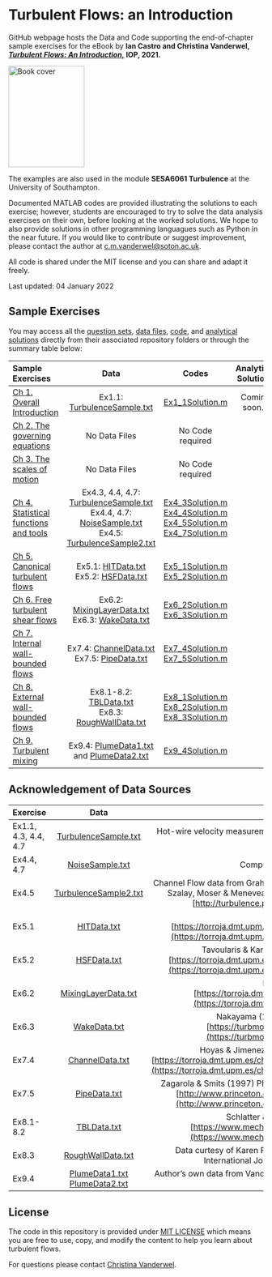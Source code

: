# Turbulent Flows: an Introduction

GitHub webpage hosts the Data and Code supporting the end-of-chapter sample exercises for the eBook by
**Ian Castro and Christina Vanderwel, 
[_Turbulent Flows: An Introduction,_](https://doi.org/10.1088/978-0-7503-3619-2) IOP, 2021.**

<img src="bookcover.jpg" alt="Book cover" width="150" height="200" align="centre">

The examples are also used in the module <b>SESA6061 Turbulence</b> at the University of Southampton. 

Documented MATLAB codes are provided illustrating the solutions to each exercise; however, students are encouraged to try to solve the data analysis exercises on their own, before looking at the worked solutions. We hope to also provide solutions in other programming languagues such as Python in the near future. If you would like to contribute or suggest improvement, please contact the author at c.m.vanderwel@soton.ac.uk. 

All code is shared under the MIT license and you can share and adapt it freely. 

Last updated: 04 January 2022


## Sample Exercises

You may access all the [question sets](questions), [data files](data), [code](code), and [analytical solutions](solutions) directly from their associated repository folders or through the summary table below:

| Sample Exercises |	Data	| Codes	| Analytical Solutions | 
| :----------------| :---: | :----: | :------------: |
| [Ch 1. Overall Introduction](questions/Ch1Exercises.pdf)	| Ex1.1: [TurbulenceSample.txt](data/TurbulenceSample.txt)	| [Ex1_1Solution.m](code/Ex1_1Solution.m)	| Coming soon… | 
| [Ch 2. The governing equations](questions/Ch2Exercises.pdf)	| No Data Files	| No Code required	|  | 
| [Ch 3. The scales of motion](questions/Ch3Exercises.pdf)	| No Data Files	| No Code required	| | 
| [Ch 4. Statistical functions and tools](questions/Ch4Exercises.pdf)	| Ex4.3, 4.4, 4.7: [TurbulenceSample.txt](data/TurbulenceSample.txt) <br> Ex4.4, 4.7: [NoiseSample.txt](data/NoiseSample.txt) <br> Ex4.5: [TurbulenceSample2.txt](data/TurbulenceSample2.txt)	| [Ex4_3Solution.m](code/Ex4_3Solution.m) <br> [Ex4_4Solution.m](code/Ex4_4Solution.m) <br> [Ex4_5Solution.m](code/Ex4_5Solution.m) <br> [Ex4_7Solution.m](code/Ex4_7Solution.m)	|  | 
| [Ch 5. Canonical turbulent flows](questions/Ch5Exercises.pdf)	| Ex5.1: [HITData.txt](data/HITData.txt) <br> Ex5.2: [HSFData.txt](data/HSFData.txt) | 	[Ex5_1Solution.m](code/Ex5_1Solution.m) <br> [Ex5_2Solution.m](code/Ex5_2Solution.m)	|  | 
| [Ch 6. Free turbulent shear flows](questions/Ch6Exercises.pdf)	| Ex6.2: [MixingLayerData.txt](data/MixingLayerData.txt) <br> Ex6.3: [WakeData.txt](data/WakeData.txt) 	| [Ex6_2Solution.m](code/Ex6_2Solution.m) <br> [Ex6_3Solution.m](code/Ex6_3Solution.m)	|  | 
| [Ch 7. Internal wall-bounded flows](questions/Ch7Exercises.pdf)	| Ex7.4: [ChannelData.txt](data/ChannelData.txt) <br> Ex7.5: [PipeData.txt](data/PipeData.txt) 	| [Ex7_4Solution.m](code/Ex7_4Solution.m) <br> [Ex7_5Solution.m](code/Ex7_5Solution.m)	| | 
| [Ch 8. External wall-bounded flows](questions/Ch8Exercises.pdf)	| Ex8.1-8.2: [TBLData.txt](data/TBLData.txt) <br> Ex8.3: [RoughWallData.txt](data/RoughWallData.txt) | 	[Ex8_1Solution.m](code/Ex8_1Solution.m) <br> [Ex8_2Solution.m](code/Ex8_2Solution.m) <br> [Ex8_3Solution.m](code/Ex8_3Solution.m)	|  | 
| [Ch 9. Turbulent mixing](questions/Ch9Exercises.pdf) |	Ex9.4: [PlumeData1.txt](data/PlumeData1.txt) <br> and [PlumeData2.txt](data/PlumeData2.txt)	| [Ex9_4Solution.m](code/Ex9_4Solution.m)	|  | 

## Acknowledgement of Data Sources

| Exercise	| Data | Source | 
| :--------| :---: | :----: | 
| Ex1.1, 4.3, 4.4, 4.7	| [TurbulenceSample.txt](data/TurbulenceSample.txt)	| Hot-wire velocity measurements acquired in the University of Southampton 3x2 windtunnel | 
| Ex4.4, 4.7	| [NoiseSample.txt](data/NoiseSample.txt)	| Computer-generated by the authors| 
| Ex4.5	| [TurbulenceSample2.txt](data/TurbulenceSample2.txt)	| Channel Flow data from Graham, Kanov, Yang, Lee, Malaya, Lalescu, Burns, Eyink, Szalay, Moser & Meneveau (2016) Journal of Turbulence 17(2):181-215. [http://turbulence.pha.jhu.edu](http://turbulence.pha.jhu.edu)| 
| Ex5.1  | [HITData.txt](data/HITData.txt) |  A.A.Wray (1997) [https://torroja.dmt.upm.es/turbdata/agard/chapter3/HOM02/CB512.f_t](https://torroja.dmt.upm.es/turbdata/agard/chapter3/HOM02/CB512.f_t) | 
| Ex5.2  | [HSFData.txt](data/HSFData.txt) |	 Tavoularis & Karnik (1989) J. Fluid Mech, 204:457–478. [https://torroja.dmt.upm.es/turbdata/agard/chapter3/HOM22/HOM22KT/](https://torroja.dmt.upm.es/turbdata/agard/chapter3/HOM22/HOM22KT/) | 
| Ex6.2  | [MixingLayerData.txt](data/MixingLayerData.txt) | 	Delville & Bonnet (1995) [https://torroja.dmt.upm.es/turbdata/agard/chapter6/SHL04](https://torroja.dmt.upm.es/turbdata/agard/chapter6/SHL04) | 
| Ex6.3  | [WakeData.txt](data/WakeData.txt)	| Nakayama (1985) J. Fluid Mech., 160:155-179. [https://turbmodels.larc.nasa.gov/airfoilwake_val.html](https://turbmodels.larc.nasa.gov/airfoilwake_val.html) | 
| Ex7.4  | [ChannelData.txt](data/ChannelData.txt) | Hoyas & Jimenez (2006) Phys. of Fluids, vol 18, 011702. [https://torroja.dmt.upm.es/channels/data/statistics/Re2000/profiles/Re2000.prof](https://torroja.dmt.upm.es/channels/data/statistics/Re2000/profiles/Re2000.prof) | 
| Ex7.5  | [PipeData.txt](data/PipeData.txt) | Zagarola & Smits (1997) Physical Review Letters, Vol. 78, No. 1, pp.239-242. [http://www.princeton.edu/~gasdyn/Superpipe_data/1.0238E+06.txt](http://www.princeton.edu/~gasdyn/Superpipe_data/1.0238E+06.txt)| 
| Ex8.1-8.2| [TBLData.txt](data/PipeData.txt) | 	Schlatter & Orlu (2010) J. Fluid Mech., 659. [https://www.mech.kth.se/~pschlatt/DATA/vel_4060_dns.prof](https://www.mech.kth.se/~pschlatt/DATA/vel_4060_dns.prof)| 
| Ex8.3  | [RoughWallData.txt](data/RoughWallData.txt)	| Data curtesy of Karen Flack from Flack, Schultz, Barros, & Kim (2016). International Journal of Heat and Fluid Flow, 61:21-30.| 
| Ex9.4  | [PlumeData1.txt](data/PlumeData1.txt) [PlumeData2.txt](data/PlumeData2.txt)	| Author’s own data from Vanderwel & Tavoularis (2014). J. Fluid Mech., 754:488-514. | 


## License
The code in this repository is provided under [MIT LICENSE](LICENSE) which means you are free to use, copy, and modify the content to help you learn about turbulent flows.
 
 For questions please contact
 [Christina Vanderwel](https://www.southampton.ac.uk/engineering/about/staff/cmv1n13.page).
